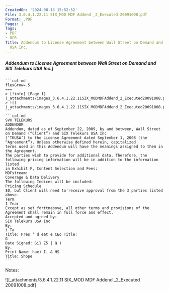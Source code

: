 ```yaml
---
CreatedOn: '2024-08-13 15:52:52'
File: 3.6.4.1.22.11 SIX_MOD MDF Addend _2_Executed 20091008.pdf
Format: .PDF
Pages: 1
Tags:
- PDF
- OCR
Title: Addendum to License Agreement between Wall Street on Demand and SIX Telekurs
  USA Inc.
---
```


##### Addendum to License Agreement between Wall Street on Demand and SIX Telekurs USA Inc.]

  
````col
```col-md
flexGrow=.5
===
> [!info] [Page 1](_attachments/images_3.6.4.1.22.11SIX_MODMDFAddend_2_Executed20091008.pdf_155252/page_1.png)
> ![](_attachments/images_3.6.4.1.22.11SIX_MODMDFAddend_2_Executed20091008.pdf_155252/page_1.png)
```  
```col-md
SVX TELEKURS  
ADDENDUM  
Addendum, dated as of September 22, 2009, by and between, Wall Street on Demand (“Client”) and SIX Telekurs USA Inc
(‘TKUSA’) to the License Agreement dated September 1, 2008 (the “Agreement”). Unless otherwise defined herein, capitalized
terms used in this Addendum will have the meanings assigned to them in the Agreement.  
The parties wish to provide for additional data. Therefore, the following pricing information will be in addition to the information listed  
in Exhibit F, Content Selection and Fees:  
MDFstream:  
Coverage & Data Delivery  
The following Indices will be included:  
Pricing Schedule  
$0, but Client will need to'receive approval from the 3 parties listed above.  
Term
1 Year  
Except as set forttnabove, all other terms and provisions of the Agreement shall remain in full force and effect.  
Accepted and agreed by:  
SIX Telekurs USA Inc
By:  
i Ta
Title: Pres ‘ d eat e CEo Title:  
G
Date Signed: Gi} Z5 | Q )  
By.  
Print Name: hae) I. & HS  
Title: Shope  
```
````
Notes:  


![[_attachments/3.6.4.1.22.11 SIX_MOD MDF Addend _2_Executed 20091008.pdf]